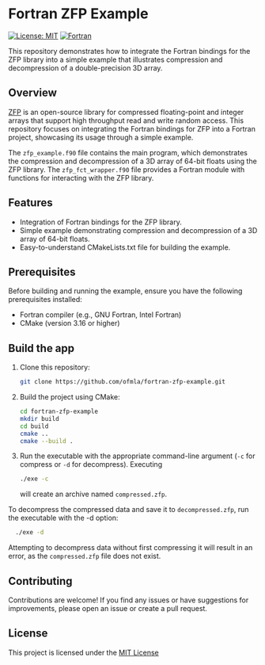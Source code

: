 # Fortran ZFP Example
[![License: MIT](https://img.shields.io/badge/License-MIT-yellow.svg)](https://opensource.org/licenses/MIT)
[![Fortran](https://img.shields.io/badge/Fortran-734f96?logo=fortran&style=flat)](https://fortran-lang.org)

This repository demonstrates how to integrate the Fortran bindings for the ZFP library into a simple example that illustrates compression and decompression of a double-precision 3D array.

## Overview

[ZFP](https://github.com/LLNL/zfp) is an open-source library for compressed floating-point and integer arrays that support high throughput read and write random access. This repository focuses on integrating the Fortran bindings for ZFP into a Fortran project, showcasing its usage through a simple example. 

The `zfp_example.f90` file contains the main program, which demonstrates the compression and decompression of a 3D array of 64-bit floats using the ZFP library. The `zfp_fct_wrapper.f90` file provides a Fortran module with functions for interacting with the ZFP library.


## Features

- Integration of Fortran bindings for the ZFP library.
- Simple example demonstrating compression and decompression of a 3D array of 64-bit floats.
- Easy-to-understand CMakeLists.txt file for building the example.

## Prerequisites

Before building and running the example, ensure you have the following prerequisites installed:

- Fortran compiler (e.g., GNU Fortran, Intel Fortran)
- CMake (version 3.16 or higher)

## Build the app

1. Clone this repository:

    ```bash
    git clone https://github.com/ofmla/fortran-zfp-example.git
    ```

2. Build the project using CMake:

    ```bash
    cd fortran-zfp-example
    mkdir build
    cd build
    cmake ..
    cmake --build .
    ```

3. Run the executable with the appropriate command-line argument (`-c` for compress or `-d` for decompress). Executing

    ```bash
    ./exe -c
    ```
    will create an archive named `compressed.zfp`.

To decompress the compressed data and save it to `decompressed.zfp`, run the executable with the -d option:

  ```bash
    ./exe -d
  ```
  Attempting to decompress data without first compressing it will result in an error, as the `compressed.zfp` file does not exist.

## Contributing

Contributions are welcome! If you find any issues or have suggestions for improvements, please open an issue or create a pull request.

## License

This project is licensed under the [MIT License](https://github.com/ofmla/zfp_simple_example/blob/main/LICENSE)
